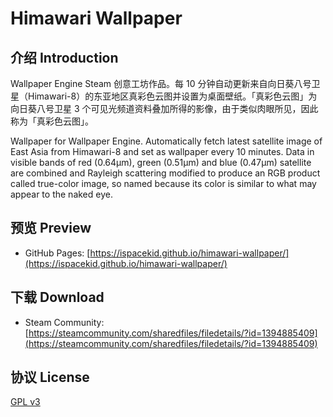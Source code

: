 # Himawari Wallpaper

## 介绍 Introduction

Wallpaper Engine Steam 创意工坊作品。每 10 分钟自动更新来自向日葵八号卫星（Himawari-8）的东亚地区真彩色云图并设置为桌面壁纸。「真彩色云图」为向日葵八号卫星 3 个可见光频道资料叠加所得的影像，由于类似肉眼所见，因此称为「真彩色云图」。

Wallpaper for Wallpaper Engine. Automatically fetch latest satellite image of East Asia from Himawari-8 and set as wallpaper every 10 minutes. Data in visible bands of red (0.64µm), green (0.51µm) and blue (0.47µm) satellite are combined and Rayleigh scattering modified to produce an RGB product called true-color image, so named because its color is similar to what may appear to the naked eye.

## 预览 Preview

* GitHub Pages: [https://ispacekid.github.io/himawari-wallpaper/](https://ispacekid.github.io/himawari-wallpaper/)

## 下载 Download

* Steam Community:  [https://steamcommunity.com/sharedfiles/filedetails/?id=1394885409](https://steamcommunity.com/sharedfiles/filedetails/?id=1394885409)

## 协议 License

[GPL v3](LICENSE)
